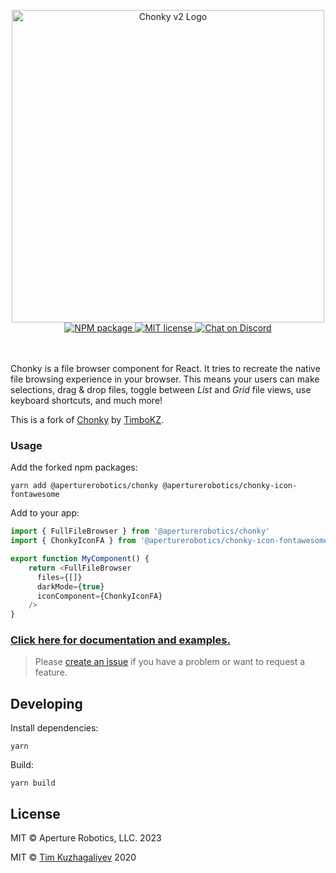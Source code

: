 <p align="center">
    <img src="https://chonky.io/chonky-logo-v2.png" alt="Chonky v2 Logo" width="500" />
    <br />
    <a href="https://www.npmjs.com/package/@aperturerobotics/chonky">
        <img
            alt="NPM package"
            src="https://img.shields.io/npm/v/@aperturerobotics/chonky.svg?style=flat&colorB=ffac5c"
        />
    </a>
    <a href="https://tldrlegal.com/license/mit-license">
        <img
            alt="MIT license"
            src="https://img.shields.io/npm/l/chonky?style=flat&colorB=dcd67a"
        />
    </a>
    <a href="https://discord.gg/4HJaFn9">
        <img
            alt="Chat on Discord"
            src="https://img.shields.io/discord/696033621986770957?label=discord&style=flat&colorB=08acee"
        />
    </a>
    <br />
    <br />
    <br />
</p>

Chonky is a file browser component for React. It tries to recreate the native file
browsing experience in your browser. This means your users can make selections, drag
& drop files, toggle between _List_ and _Grid_ file views, use keyboard shortcuts, and
much more!

This is a fork of [Chonky] by [TimboKZ].

[Chonky]: https://github.com/TimboKZ/Chonky
[TimboKZ]: https://github.com/TimboKZ

### Usage

Add the forked npm packages:

```
yarn add @aperturerobotics/chonky @aperturerobotics/chonky-icon-fontawesome
```

Add to your app:

```typescript
import { FullFileBrowser } from '@aperturerobotics/chonky'
import { ChonkyIconFA } from '@aperturerobotics/chonky-icon-fontawesome'

export function MyComponent() {
    return <FullFileBrowser
      files={[]}
      darkMode={true}
      iconComponent={ChonkyIconFA}
    />
}
```

### [Click here for documentation and examples.](https://chonky.io/)

> Please [create an issue](https://github.com/aperturerobotics/react-chonky/issues) if you have a
> problem or want to request a feature.

## Developing

Install dependencies:

```
yarn
```

Build:

```
yarn build
```

## License

MIT © Aperture Robotics, LLC. 2023

MIT © [Tim Kuzhagaliyev](https://github.com/TimboKZ) 2020
